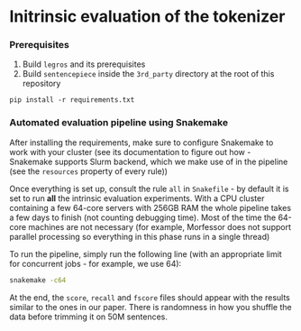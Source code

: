 # Initrinsic evaluation of the tokenizer

### Prerequisites

1. Build `legros` and its prerequisites
2. Build `sentencepiece` inside the `3rd_party` directory at the root of this
 repository 

`pip install -r requirements.txt`

### Automated evaluation pipeline using Snakemake

After installing the requirements, make sure to configure Snakemake to
work with your cluster (see its documentation to figure out how - Snakemake
supports Slurm backend, which we make use of in the pipeline (see the 
`resources` property of every rule))

Once everything is set up, consult the rule `all` in `Snakefile` - by default
it is set to run **all** the intrinsic evaluation experiments. With a CPU 
cluster containing a few 64-core servers with 256GB RAM the whole pipeline
takes a few days to finish (not counting debugging time). Most of the time
the 64-core machines are not necessary (for example, Morfessor does not 
support parallel processing so everything in this phase runs in a single 
thread)

To run the pipeline, simply run the following line (with an appropriate limit
for concurrent jobs - for example, we use 64):

```bash
snakemake -c64
```

At the end, the `score`, `recall` and `fscore` files should appear with the 
results similar to the ones in our paper. There is randomness in how you shuffle
the data before trimming it on 50M sentences.
